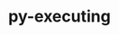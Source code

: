 ---
title: "py-executing"
layout: cache
categories: [package, develop-2024-02-11]
meta: {"versions": ["1.2.0"], "compilers": ["gcc@=11.1.0", "gcc@=11.4.0", "gcc@=9.4.0", "oneapi@=2024.0.0"], "oss": ["ubuntu20.04", "ubuntu22.04"], "platforms": ["linux"], "targets": ["neoverse_v1", "neoverse_v2", "ppc64le", "x86_64_v3"], "stacks": ["data-vis-sdk", "e4s", "e4s-neoverse-v2", "e4s-neoverse_v1", "e4s-oneapi", "e4s-power", "root"], "num_specs": 13, "num_specs_by_stack": {"e4s-neoverse_v1": 2, "root": 13, "e4s-power": 2, "data-vis-sdk": 2, "e4s": 3, "e4s-neoverse-v2": 2, "e4s-oneapi": 2}}
spec_details: [{"hash": "c3oesmypqkgapv57luzwyanbxasf53af", "compiler": "gcc@=11.4.0", "versions": ["1.2.0"], "os": "ubuntu20.04", "platform": "linux", "target": "neoverse_v1", "variants": ["build_system=python_pip"], "stacks": ["e4s-neoverse_v1", "root"], "size": "-", "tarball": "https://binaries.spack.io/releases/develop-2024-02-11/build_cache/linux-ubuntu20.04-neoverse_v1/gcc-11.4.0/py-executing-1.2.0/linux-ubuntu20.04-neoverse_v1-gcc-11.4.0-py-executing-1.2.0-c3oesmypqkgapv57luzwyanbxasf53af.spack"}, {"hash": "kiaxbn3hgmj4vywaintnjqsfwibwr2xe", "compiler": "gcc@=11.4.0", "versions": ["1.2.0"], "os": "ubuntu20.04", "platform": "linux", "target": "neoverse_v1", "variants": ["build_system=python_pip"], "stacks": ["e4s-neoverse_v1", "root"], "size": "-", "tarball": "https://binaries.spack.io/releases/develop-2024-02-11/build_cache/linux-ubuntu20.04-neoverse_v1/gcc-11.4.0/py-executing-1.2.0/linux-ubuntu20.04-neoverse_v1-gcc-11.4.0-py-executing-1.2.0-kiaxbn3hgmj4vywaintnjqsfwibwr2xe.spack"}, {"hash": "nn3a5tnnuwdlx7dweoax7pjm4vuc6de5", "compiler": "gcc@=9.4.0", "versions": ["1.2.0"], "os": "ubuntu20.04", "platform": "linux", "target": "ppc64le", "variants": ["build_system=python_pip"], "stacks": ["root", "e4s-power"], "size": "-", "tarball": "https://binaries.spack.io/releases/develop-2024-02-11/build_cache/linux-ubuntu20.04-ppc64le/gcc-9.4.0/py-executing-1.2.0/linux-ubuntu20.04-ppc64le-gcc-9.4.0-py-executing-1.2.0-nn3a5tnnuwdlx7dweoax7pjm4vuc6de5.spack"}, {"hash": "ij2mfsmffjrpm5ofysilsu6govh3bp5b", "compiler": "gcc@=9.4.0", "versions": ["1.2.0"], "os": "ubuntu20.04", "platform": "linux", "target": "ppc64le", "variants": ["build_system=python_pip"], "stacks": ["root", "e4s-power"], "size": "-", "tarball": "https://binaries.spack.io/releases/develop-2024-02-11/build_cache/linux-ubuntu20.04-ppc64le/gcc-9.4.0/py-executing-1.2.0/linux-ubuntu20.04-ppc64le-gcc-9.4.0-py-executing-1.2.0-ij2mfsmffjrpm5ofysilsu6govh3bp5b.spack"}, {"hash": "prtqcn6f6yjvaoujrubifczeo224igm6", "compiler": "gcc@=11.1.0", "versions": ["1.2.0"], "os": "ubuntu20.04", "platform": "linux", "target": "x86_64_v3", "variants": ["build_system=python_pip"], "stacks": ["data-vis-sdk", "root"], "size": "-", "tarball": "https://binaries.spack.io/releases/develop-2024-02-11/build_cache/linux-ubuntu20.04-x86_64_v3/gcc-11.1.0/py-executing-1.2.0/linux-ubuntu20.04-x86_64_v3-gcc-11.1.0-py-executing-1.2.0-prtqcn6f6yjvaoujrubifczeo224igm6.spack"}, {"hash": "gqz3iznht2bhmdbg5sfqsqgrnlgfi6qd", "compiler": "gcc@=11.1.0", "versions": ["1.2.0"], "os": "ubuntu20.04", "platform": "linux", "target": "x86_64_v3", "variants": ["build_system=python_pip"], "stacks": ["data-vis-sdk", "root"], "size": "-", "tarball": "https://binaries.spack.io/releases/develop-2024-02-11/build_cache/linux-ubuntu20.04-x86_64_v3/gcc-11.1.0/py-executing-1.2.0/linux-ubuntu20.04-x86_64_v3-gcc-11.1.0-py-executing-1.2.0-gqz3iznht2bhmdbg5sfqsqgrnlgfi6qd.spack"}, {"hash": "ztnvi2yxsdw53vjg5j5ksoq3lqjexa4x", "compiler": "gcc@=11.4.0", "versions": ["1.2.0"], "os": "ubuntu20.04", "platform": "linux", "target": "x86_64_v3", "variants": ["build_system=python_pip"], "stacks": ["root", "e4s"], "size": "-", "tarball": "https://binaries.spack.io/releases/develop-2024-02-11/build_cache/linux-ubuntu20.04-x86_64_v3/gcc-11.4.0/py-executing-1.2.0/linux-ubuntu20.04-x86_64_v3-gcc-11.4.0-py-executing-1.2.0-ztnvi2yxsdw53vjg5j5ksoq3lqjexa4x.spack"}, {"hash": "wk3km2whteo5ax6j66utnhoqjbng2upm", "compiler": "gcc@=11.4.0", "versions": ["1.2.0"], "os": "ubuntu20.04", "platform": "linux", "target": "x86_64_v3", "variants": ["build_system=python_pip"], "stacks": ["root", "e4s"], "size": "-", "tarball": "https://binaries.spack.io/releases/develop-2024-02-11/build_cache/linux-ubuntu20.04-x86_64_v3/gcc-11.4.0/py-executing-1.2.0/linux-ubuntu20.04-x86_64_v3-gcc-11.4.0-py-executing-1.2.0-wk3km2whteo5ax6j66utnhoqjbng2upm.spack"}, {"hash": "p4x4u7tpxopacj4nnrbrytfqvtsh2lyi", "compiler": "gcc@=11.4.0", "versions": ["1.2.0"], "os": "ubuntu20.04", "platform": "linux", "target": "x86_64_v3", "variants": ["build_system=python_pip"], "stacks": ["root", "e4s"], "size": "-", "tarball": "https://binaries.spack.io/releases/develop-2024-02-11/build_cache/linux-ubuntu20.04-x86_64_v3/gcc-11.4.0/py-executing-1.2.0/linux-ubuntu20.04-x86_64_v3-gcc-11.4.0-py-executing-1.2.0-p4x4u7tpxopacj4nnrbrytfqvtsh2lyi.spack"}, {"hash": "lz2xkjbh7vvlxfvrndjaooibr5oyzret", "compiler": "gcc@=11.4.0", "versions": ["1.2.0"], "os": "ubuntu22.04", "platform": "linux", "target": "neoverse_v2", "variants": ["build_system=python_pip"], "stacks": ["e4s-neoverse-v2", "root"], "size": "-", "tarball": "https://binaries.spack.io/releases/develop-2024-02-11/build_cache/linux-ubuntu22.04-neoverse_v2/gcc-11.4.0/py-executing-1.2.0/linux-ubuntu22.04-neoverse_v2-gcc-11.4.0-py-executing-1.2.0-lz2xkjbh7vvlxfvrndjaooibr5oyzret.spack"}, {"hash": "l7yetfsw5i5ufdrx5ivmwfexecll6u23", "compiler": "gcc@=11.4.0", "versions": ["1.2.0"], "os": "ubuntu22.04", "platform": "linux", "target": "neoverse_v2", "variants": ["build_system=python_pip"], "stacks": ["e4s-neoverse-v2", "root"], "size": "-", "tarball": "https://binaries.spack.io/releases/develop-2024-02-11/build_cache/linux-ubuntu22.04-neoverse_v2/gcc-11.4.0/py-executing-1.2.0/linux-ubuntu22.04-neoverse_v2-gcc-11.4.0-py-executing-1.2.0-l7yetfsw5i5ufdrx5ivmwfexecll6u23.spack"}, {"hash": "ktfz7xqyf4hoetvpwdwdyyuom4fufxwp", "compiler": "oneapi@=2024.0.0", "versions": ["1.2.0"], "os": "ubuntu22.04", "platform": "linux", "target": "x86_64_v3", "variants": ["build_system=python_pip"], "stacks": ["e4s-oneapi", "root"], "size": "-", "tarball": "https://binaries.spack.io/releases/develop-2024-02-11/build_cache/linux-ubuntu22.04-x86_64_v3/oneapi-2024.0.0/py-executing-1.2.0/linux-ubuntu22.04-x86_64_v3-oneapi-2024.0.0-py-executing-1.2.0-ktfz7xqyf4hoetvpwdwdyyuom4fufxwp.spack"}, {"hash": "csejswuyfwa7y5c6egystqlc755vyhyt", "compiler": "oneapi@=2024.0.0", "versions": ["1.2.0"], "os": "ubuntu22.04", "platform": "linux", "target": "x86_64_v3", "variants": ["build_system=python_pip"], "stacks": ["e4s-oneapi", "root"], "size": "-", "tarball": "https://binaries.spack.io/releases/develop-2024-02-11/build_cache/linux-ubuntu22.04-x86_64_v3/oneapi-2024.0.0/py-executing-1.2.0/linux-ubuntu22.04-x86_64_v3-oneapi-2024.0.0-py-executing-1.2.0-csejswuyfwa7y5c6egystqlc755vyhyt.spack"}]
---